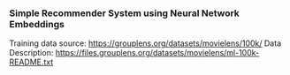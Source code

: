 ###  Simple Recommender System using Neural Network Embeddings

Training data source: https://grouplens.org/datasets/movielens/100k/
Data Description: https://files.grouplens.org/datasets/movielens/ml-100k-README.txt
